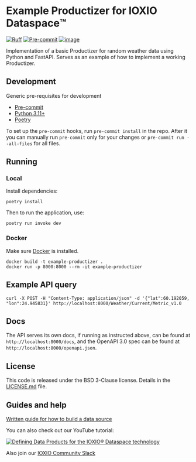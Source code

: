 # Example Productizer for IOXIO Dataspace™️

[![Ruff](https://img.shields.io/endpoint?url=https://raw.githubusercontent.com/astral-sh/ruff/main/assets/badge/v2.json)](https://github.com/astral-sh/ruff)
[![Pre-commit](https://img.shields.io/badge/pre--commit-enabled-brightgreen?logo=pre-commit&logoColor=white)](https://github.com/ioxio-dataspace/example-productizer/blob/main/.pre-commit-config.yaml)
[![image](https://img.shields.io/badge/License-BSD%203--Clause-blue.svg)](https://opensource.org/licenses/BSD-3-Clause)

Implementation of a basic Productizer for random weather data using Python and FastAPI.
Serves as an example of how to implement a working Productizer.

## Development

Generic pre-requisites for development

- [Pre-commit](https://pre-commit.com/#install)
- [Python 3.11+](https://www.python.org/downloads/)
- [Poetry](https://python-poetry.org/docs/#installation)

To set up the `pre-commit` hooks, run `pre-commit install` in the repo. After it you can
manually run `pre-commit` only for your changes or `pre-commit run --all-files` for all
files.

## Running

### Local

Install dependencies:

```shell
poetry install
```

Then to run the application, use:

```shell
poetry run invoke dev
```

### Docker

Make sure [Docker](https://docs.docker.com/install/) is installed.

```shell
docker build -t example-productizer .
docker run -p 8000:8000 --rm -it example-productizer
```

## Example API query

```shell
curl -X POST -H "Content-Type: application/json" -d '{"lat":60.192059, "lon":24.945831}' http://localhost:8000/Weather/Current/Metric_v1.0
```

## Docs

The API serves its own docs, if running as instructed above, can be found at
`http://localhost:8000/docs`, and the OpenAPI 3.0 spec can be found at
`http://localhost:8000/openapi.json`.

## License

This code is released under the BSD 3-Clause license. Details in the
[LICENSE.md](./LICENSE.md) file.

## Guides and help

[Written guide for how to build a data source](https://ioxio.com/guides/how-to-build-a-data-source)

You can also check out our YouTube tutorial:

[![Defining Data Products for the IOXIO® Dataspace technology
](https://img.youtube.com/vi/f-f6P_-8zoQ/0.jpg)](http://www.youtube.com/watch?v=f-f6P_-8zoQ)

Also join our [IOXIO Community Slack](https://slack.ioxio.com/)
